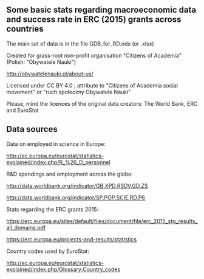 Some basic stats regarding macroeconomic data and success rate in ERC (2015) grants across countries
----------------------------------------------------------------------------------------------

The main set of data is in the file GDB_for_RD.ods (or .xlsx)

Created for grass-root non-profit organisation "Citizens of Academia"
(Polish: "Obywatele Nauki")

http://obywatelenauki.pl/about-us/

Licensed under CC BY 4.0 ; attribute to "Citizens of Academia social movement"
or "ruch społeczny Obywatele Nauki"

Please, mind the licences of the original data creators: The World Bank, ERC and EuroStat


Data sources
------------

Data on employed in science in Europe:

http://ec.europa.eu/eurostat/statistics-explained/index.php/R_%26_D_personnel

R&D spendings and employment across the globe:

http://data.worldbank.org/indicator/GB.XPD.RSDV.GD.ZS

http://data.worldbank.org/indicator/SP.POP.SCIE.RD.P6

Stats regarding the ERC grants 2015:

https://erc.europa.eu/sites/default/files/document/file/erc_2015_stg_results_all_domains.pdf

https://erc.europa.eu/projects-and-results/statistics

Country codes used by EuroStat:

http://ec.europa.eu/eurostat/statistics-explained/index.php/Glossary:Country_codes
